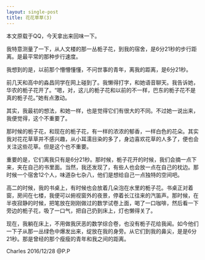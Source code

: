 ```yaml
---
layout: single-post
title: 花花草草(3)
---
```


 本文原载于QQ，今天拿出来回味一下。
 
 我特意测量了一下，从人文楼的那一丛栀子花，到我的宿舍，是6分21秒的步行距离。是最平常的那种步行速度。
 
 我想到的是，以前那个懵懵懂懂，不问世事的青年，离我的距离，是6分21秒。
 
 前几天和高中的淼昌同学在网上碰到了。我懒得打字，和她语音聊天。我告诉她，华农的栀子花开了。“嗯，对，这儿的栀子花和以前的不一样，巴东的栀子花不是真的栀子花。”她有点激动。
 
 其实，我最初的想法，和她一样，也是觉得它们有很大的不同。不过她一说出来，我便觉得，这个不重要了。
 
 那时候的栀子花，和现在的栀子花，有一样的浓浓的郁香，一样白色的花朵。其实我对花花草草并不感兴趣，从小耳濡目染的多了，身边喜欢花草的人多了，便也会关注这些花草。但是这个也不重要。
 
 重要的是，它们离我只有是6分21秒。那时候，栀子花开的时候，我们会摘一点下来，夹在自己的书里面。当然，我还发现了，有些人也会放一点在自己的枕边。那时候一个宿舍12个人，味道杂七杂八，他们是想给自己一点独特的空间吧。
 
 高二的时候，我的书桌上，有时候也会放着几朵泡在水里的栀子花。书桌正对着窗，房间在七楼，我便可以俯视窗外的夜景，停着长江往来的汽笛声。那时候，在半夜寂静的时候，把笔放在刚刚做过的数学试卷上面，喝了一口咖啡，然后看一下旁边的栀子花，吸了一口气，把自己扔到床上，灯也懒得关了。
 
 现在，我躺在床上，不用做我厌恶的数学综合卷，也没有栀子花给我闻。如今他们一下子从那一丛绿色中爆发出来，绽放在我的身旁。从它们到我的鼻尖，是是6分21秒。那是曾经的那个瘦瘦的青年和我之间的距离。

 
Charles 2016/12/28 @P.P 
